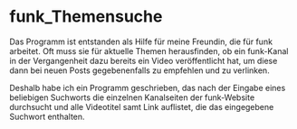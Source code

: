 # funk_Themensuche

Das Programm ist entstanden als Hilfe für meine Freundin, die für funk arbeitet. Oft muss sie für aktuelle Themen herausfinden, ob ein funk-Kanal in der Vergangenheit dazu bereits ein Video veröffentlicht hat, um diese dann bei neuen Posts gegebenenfalls zu empfehlen und zu verlinken.

Deshalb habe ich ein Programm geschrieben, das nach der Eingabe eines beliebigen Suchworts die einzelnen Kanalseiten der funk-Website durchsucht und alle Videotitel samt Link auflistet, die das eingegebene Suchwort enthalten.
